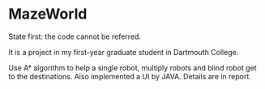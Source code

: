 MazeWorld
=========

State first: the code cannot be referred.

It is a project in my first-year graduate student in Dartmouth College.  

Use A* algorithm to help a single robot, multiply robots and blind robot get to the destinations. Also implemented a UI by JAVA. Details are in report.
